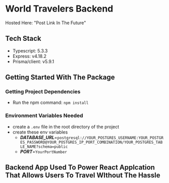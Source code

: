 # World Travelers Backend

Hosted Here: "Post Link In The Future"

## Tech Stack

- Typescript: 5.3.3
- Express: v4.18.2
- Prisma/client: v5.9.1

## Getting Started With The Package

### Getting Project Dependencies

- Run the npm command: `npm install`

### Environment Variables Needed

- create a `.env` file in the root directory of the project
- create these env variables
  - **_DATABASE_URL_**=`postgresql://YOUR_POSTGRES_USERNAME:YOUR_POSTGRES_PASSWORD@YOUR_POSTGRES_IP_PORT_COMBINATION/YOUR_POSTGRES_TABLE_NAME?schema=public`
  - **_PORT_**=`YourPortNumber`

## Backend App Used To Power React Applcation That Allows Users To Travel WIthout The Hassle
